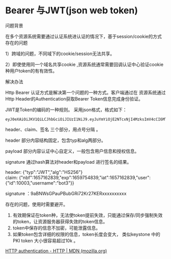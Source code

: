 # Bearer 与JWT(json web token) 

问题背景

在多个资源系统需要通过认证系统进认证的情况下，基于session/cookie的方式存在的问题

1）跨域的问题，不同域下的cookie/session无法共享。

2）即使使用同一个域名共享cookie ,资源系统通常需要回调认证中心验证cookie种用户token的有有效性。

解决办法

Http Bearer 认证方式是解决第一个问题的一种方式。客户端通过在 资源系统通过Http Header的Authentication获取Bearer Token信息完成身份验证。

JWT是Token的编码的一种规则。 采用json格式，格式如下：

```
eyJ0eXAiOiJKV1QiLCJhbGciOiJIUzI1NiJ9.eyJuYmYiOjE2NTcxNjI4MzksImV4cCI6MTY1OTc1NDgzOSwiaWF0IjoxNjU3MTYyODM5LCJ1c2VyIjp7ImlkIjoxMDAwMywidXNlcm5hbWUxxxxxxxxxxx.9aBNWsGPauPBubGRi72Kr27KERxxxxxxxxxx
```

header、claim、签名  三个部分，用点号分隔 。 

header 部分内容结构固定，包含typ和alg两部分。

payload 部分内容认证中心自定义，一般包含用户信息和授权信息。

signature 通过hash算法对header和payload 进行签名的结果。

header:  {"typ":"JWT","alg":"HS256"}   
claim: {"nbf":1657162839,"exp":1659754839,"iat":1657162839,"user":{"id":10003,"username":"bot3"}} 

signature ：9aBNWsGPauPBubGRi72Kr27KERxxxxxxxxxx 



存在的问题，使用时需要避开。

1. 有效期保证在token种，无法使token提前失效，只能通过保存/同步强制失效的token，让资源服务器获得失效的token信息。
2. token中保存的信息不加密，可能泄露信息。
3. 如果token包含详细的权限的信息，token长度会变大， 类似keystone 中的PKI token 大小很容易超过10k 。



[HTTP authentication - HTTP | MDN (mozilla.org)](https://developer.mozilla.org/en-US/docs/Web/HTTP/Authentication)
